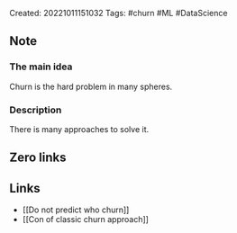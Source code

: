 Created: 20221011151032
Tags: #churn #ML #DataScience 

## Note
### The main idea
Churn is the hard problem in many spheres.

### Description
There is many approaches to solve it.

## Zero links


## Links
- [[Do not predict who churn]]
- [[Con of classic churn approach]]
